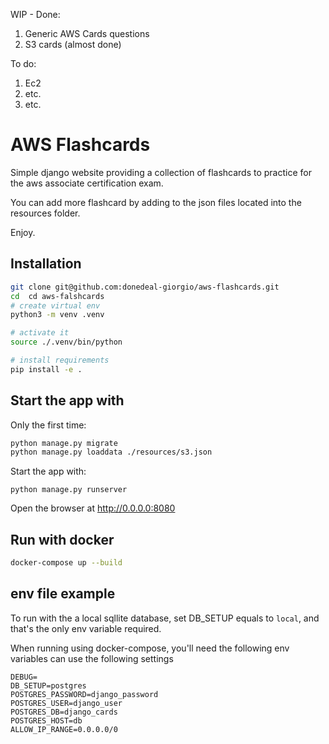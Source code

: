 WIP - Done:

1. Generic AWS Cards questions
2. S3 cards (almost done)

To do:
1. Ec2
2. etc.
3. etc.

# AWS Flashcards

Simple django website providing a collection of flashcards to practice for the aws associate certification exam.

You can add more flashcard by adding to the json files located into the resources folder. 

Enjoy.

## Installation
```bash
git clone git@github.com:donedeal-giorgio/aws-flashcards.git
cd  cd aws-falshcards
# create virtual env
python3 -m venv .venv

# activate it
source ./.venv/bin/python

# install requirements
pip install -e .
```

## Start the app with

Only the first time:
```bash
python manage.py migrate
python manage.py loaddata ./resources/s3.json
```

Start the app with:
```
python manage.py runserver
```

Open the browser at http://0.0.0.0:8080

## Run with docker

```bash
docker-compose up --build 
```

## env file example

To run with the a local sqllite database, set DB_SETUP equals to `local`, and
that's the only env variable required. 

When running using docker-compose, you'll need the following env
 variables can use the following settings
```
DEBUG=
DB_SETUP=postgres
POSTGRES_PASSWORD=django_password
POSTGRES_USER=django_user
POSTGRES_DB=django_cards
POSTGRES_HOST=db
ALLOW_IP_RANGE=0.0.0.0/0
```


